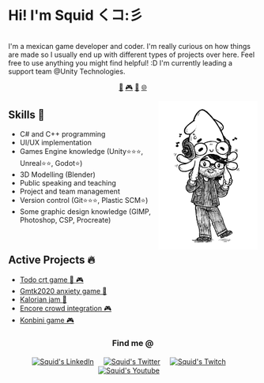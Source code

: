 # Hi! I'm Squid くコ:彡


<br>I'm a mexican game developer and coder. I'm really curious on how things are made so I usually end up with different types of projects over here. Feel free to use anything you might find helpful! :D I'm currently leading a support team @Unity Technologies.


<p align="center">
<a href="https://github.com/luisquid/luisquid/blob/main/gamejam.md">👾</a>
<a href="https://github.com/luisquid/luisquid/blob/main/gamedev.md">🎮</a>
<a href="https://github.com/luisquid/luisquid/blob/main/learning.md">📖</a>
<a href="https://github.com/luisquid/luisquid/blob/main/web.md">🌐</a>
</p>


<a href="https://twitter.com/luisquid">
<img align="right" height="auto" width="200" src="https://github.com/luisquid/luisquid/raw/main/img/squidHR.jpg"/>
</a>


## Skills 🧰
- C# and C++ programming
- UI/UX implementation
- Games Engine knowledge (Unity⭐⭐⭐, Unreal⭐⭐, Godot⭐)
- 3D Modelling (Blender)
- Public speaking and teaching
- Project and team management
- Version control (Git⭐⭐⭐, Plastic SCM⭐)
- Some graphic design knowledge (GIMP, Photoshop, CSP, Procreate)


<br>

## Active Projects 🔥
- [Todo crt game  👾 🎮](https://github.com/luisquid/todo-crt-game) 
- [Gmtk2020 anxiety game  👾](https://github.com/luisquid/gmtk2020-anxiety-game) 
- [Kalorian jam  👾](https://github.com/luisquid/kalorian-jam) 
- [Encore crowd integration  🎮](https://github.com/luisquid/encore-crowd-integration) 
- [Konbini game  🎮](https://github.com/luisquid/konbini-game) 



<div align="center">
<h3 align="center">Find me @</h3>
</div>
<p align="center">
<a href="https://www.linkedin.com/in/luisbernardobazan/" target="blank">
<img align="center" width="30px" alt="Squid's LinkedIn" src="https://www.vectorlogo.zone/logos/linkedin/linkedin-icon.svg"/></a> &nbsp; &nbsp;
<a href="https://twitter.com/luisquid" target="blank">
<img align="center" width="30px" alt="Squid's Twitter" src="https://www.vectorlogo.zone/logos/twitter/twitter-official.svg"/></a> &nbsp; &nbsp;
<a href="https://www.twitch.tv/luisquidTV" target="blank">
<img align="center" width="30px" alt="Squid's Twitch" src="https://www.vectorlogo.zone/logos/twitch/twitch-icon.svg"/></a> &nbsp; &nbsp;
<a href="https://youtube.com/@luisquid" target="blank">
<img align="center" width="30px" alt="Squid's Youtube" src="https://www.vectorlogo.zone/logos/youtube/youtube-icon.svg"/></a> &nbsp; &nbsp;

</p>


